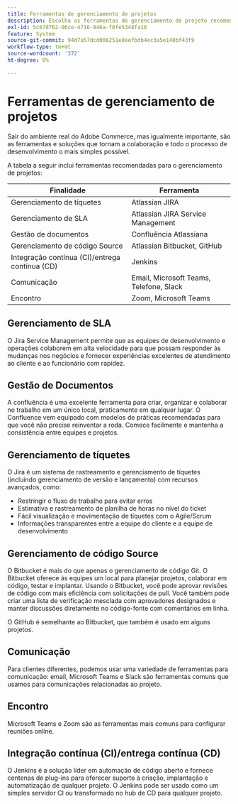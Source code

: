 ```yaml
---
title: Ferramentas de gerenciamento de projetos
description: Escolha as ferramentas de gerenciamento de projeto recomendadas para sua implementação do Adobe Commerce.
exl-id: 5c87d762-06ce-4716-946a-f0fe5348fa18
feature: System
source-git-commit: 94d7a57dcd006251e8eefbdb4ec3a5e140bf43f9
workflow-type: tm+mt
source-wordcount: '372'
ht-degree: 0%

---
```


# Ferramentas de gerenciamento de projetos

Sair do ambiente real do Adobe Commerce, mas igualmente importante, são as ferramentas e soluções que tornam a colaboração e todo o processo de desenvolvimento o mais simples possível.

A tabela a seguir inclui ferramentas recomendadas para o gerenciamento de projetos:

| Finalidade | Ferramenta |
|------------------------------------------------------|--------------------------------------|
| Gerenciamento de tíquetes | Atlassian JIRA |
| Gerenciamento de SLA | Atlassian JIRA Service Management |
| Gestão de documentos | Confluência Atlassiana |
| Gerenciamento de código Source | Atlassian Bitbucket, GitHub |
| Integração contínua (CI)/entrega contínua (CD) | Jenkins |
| Comunicação | Email, Microsoft Teams, Telefone, Slack |
| Encontro | Zoom, Microsoft Teams |

## Gerenciamento de SLA

O Jira Service Management permite que as equipes de desenvolvimento e operações colaborem em alta velocidade para que possam responder às mudanças nos negócios e fornecer experiências excelentes de atendimento ao cliente e ao funcionário com rapidez.

## Gestão de Documentos

A confluência é uma excelente ferramenta para criar, organizar e colaborar no trabalho em um único local, praticamente em qualquer lugar. O Confluence vem equipado com modelos de práticas recomendadas para que você não precise reinventar a roda. Comece facilmente e mantenha a consistência entre equipes e projetos.

## Gerenciamento de tíquetes

O Jira é um sistema de rastreamento e gerenciamento de tíquetes (incluindo gerenciamento de versão e lançamento) com recursos avançados, como:

- Restringir o fluxo de trabalho para evitar erros
- Estimativa e rastreamento de planilha de horas no nível do ticket
- Fácil visualização e movimentação de tíquetes com o Agile/Scrum
- Informações transparentes entre a equipe do cliente e a equipe de desenvolvimento

## Gerenciamento de código Source

O Bitbucket é mais do que apenas o gerenciamento de código Git. O Bitbucket oferece às equipes um local para planejar projetos, colaborar em código, testar e implantar. Usando o Bitbucket, você pode aprovar revisões de código com mais eficiência com solicitações de pull. Você também pode criar uma lista de verificação mesclada com aprovadores designados e manter discussões diretamente no código-fonte com comentários em linha.

O GitHub é semelhante ao Bitbucket, que também é usado em alguns projetos.

## Comunicação

Para clientes diferentes, podemos usar uma variedade de ferramentas para comunicação: email, Microsoft Teams e Slack são ferramentas comuns que usamos para comunicações relacionadas ao projeto.

## Encontro

Microsoft Teams e Zoom são as ferramentas mais comuns para configurar reuniões online.

## Integração contínua (CI)/entrega contínua (CD)

O Jenkins é a solução líder em automação de código aberto e fornece centenas de plug-ins para oferecer suporte à criação, implantação e automatização de qualquer projeto. O Jenkins pode ser usado como um simples servidor CI ou transformado no hub de CD para qualquer projeto.
